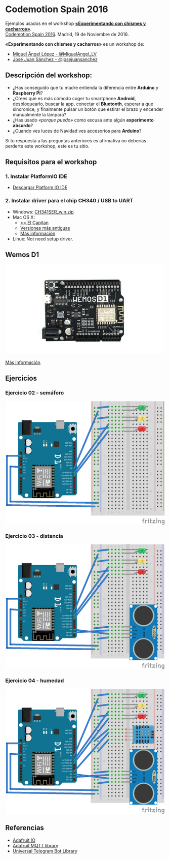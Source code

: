 # Codemotion Spain 2016

Ejemplos usados en el workshop **[«Experimentando con chismes y cacharros»][1]**.  
[Codemotion Spain 2016][2]. Madrid, 19 de Noviembre de 2016.

**«Experimentando con chismes y cacharros»** es un workshop de:
- [Miguel Ángel López  - @MiguelAngel_LV][3]
- [José Juan Sánchez - @josejuansanchez][4]

## Descripción del workshop:

* ¿Has conseguido que tu madre entienda la diferencia entre **Arduino** y **Raspberry Pi**?
* ¿Crees que es más cómodo coger tu smartphone **Android**, desbloquearlo, buscar la app, conectar el **Bluetooth**, esperar a que sincronice, y finalmente pulsar un botón que estirar el brazo y encender manualmente la lámpara?
* ¿Has usado *«porque puedo»* como excusa ante algún **experimento absurdo**?
* ¿Cuando ves luces de Navidad ves accesorios para **Arduino**?

Si tu respuesta a las preguntas anteriores es afirmativa no deberías perderte este workshop, este es tu sitio.

## Requisitos para el workshop

### 1. Instalar PlatformIO IDE

* [Descargar Platform IO IDE][platformio-ide]

### 2. Instalar driver para el chip CH340 / USB to UART

* Windows: [CH341SER_win.zip][6]
* Mac OS X:
  * [>= El Capitan][7]
  * [Versiones más antiguas][8]
  * [Más información][9]
* Linux: Not need setup driver.

## Wemos D1

![](_resources/wemos_d1.jpg)

[Más información][5].

## Ejercicios

### Ejercicio 02 - semáforo

![](fritzing/02-semaforo.png)

### Ejercicio 03 - distancia

![](fritzing/03-distancia.png)

### Ejercicio 04 - humedad

![](fritzing/04-humedad.png)

## Referencias

* [Adafruit IO][io-adafruit]
* [Adafruit MQTT library][adafruit-mqtt]
* [Universal Telegram Bot Library][bot-telegram]

[1]: https://2016.codemotion.es/agenda.html#5716304078045184/84674010
[2]: http://2016.codemotion.es
[3]: http://twitter.com/MiguelAngel_LV
[4]: http://twitter.com/josejuansanchez
[5]: https://www.wemos.cc/product/d1.html
[6]: https://www.wemos.cc/downloads/CH341SER_win.zip
[7]: https://www.wemos.cc/downloads/CH34x_Install_mac.zip
[8]: https://www.wemos.cc/downloads/CH341SER_MAC_old.ZIP
[9]: http://kig.re/2014/12/31/how-to-use-arduino-nano-mini-pro-with-CH340G-on-mac-osx-yosemite.html

[platformio-ide]: http://platformio.org/platformio-ide
[io-adafruit]: https://io.adafruit.com
[adafruit-mqtt]: https://github.com/adafruit/Adafruit_MQTT_Library
[bot-telegram]: https://github.com/witnessmenow/Universal-Arduino-Telegram-Bot
